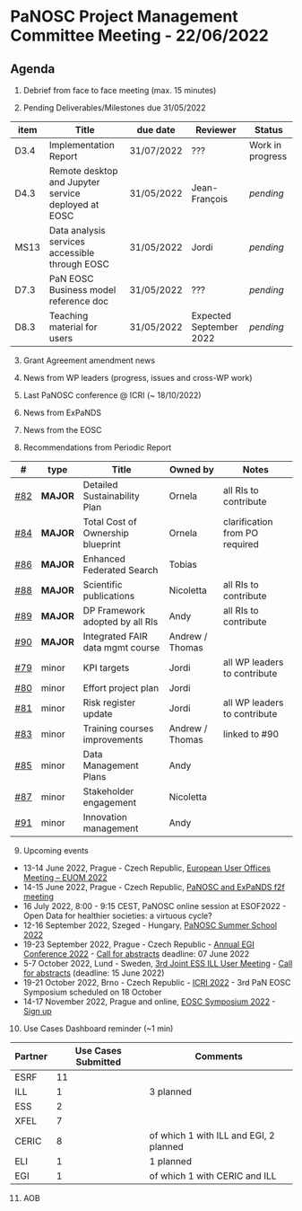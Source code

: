 PaNOSC Project Management Committee Meeting - 22/06/2022
=========================================================

Agenda
------	

1. Debrief from face to face meeting (max. 15 minutes)

2. Pending Deliverables/Milestones due 31/05/2022

| item |    Title    | due date | Reviewer | Status |
| ---- | ----------- | -------- | -------- | -------|
| D3.4 | Implementation Report | 31/07/2022 | ??? | Work in progress |
| D4.3 | Remote desktop and Jupyter service deployed at EOSC | 31/05/2022 | Jean-François | *pending* |
| MS13 | Data analysis services accessible through EOSC | 31/05/2022 | Jordi | *pending* |
| D7.3 | PaN EOSC Business model reference doc | 31/05/2022 | ???  |  *pending* |
| D8.3 | Teaching material for users | 31/05/2022 | Expected September 2022 | *pending* |

3. Grant Agreement amendment news

4. News from WP leaders (progress, issues and cross-WP work)

5. Last PaNOSC conference @ ICRI (~ 18/10/2022)

6. News from ExPaNDS

7. News from the EOSC

8. Recommendations from Periodic Report

|  #  | type | Title | Owned by | Notes |
| --- | ---- | ----- | -------- | ----- |
| [#82](https://github.com/panosc-eu/panosc/issues/82) | **MAJOR** | Detailed Sustainability Plan | Ornela | all RIs to contribute |
| [#84](https://github.com/panosc-eu/panosc/issues/84) | **MAJOR** | Total Cost of Ownership blueprint | Ornela | clarification from PO required |
| [#86](https://github.com/panosc-eu/panosc/issues/86) | **MAJOR** | Enhanced Federated Search | Tobias | |
| [#88](https://github.com/panosc-eu/panosc/issues/88) | **MAJOR** | Scientific publications | Nicoletta | all RIs to contribute |
| [#89](https://github.com/panosc-eu/panosc/issues/89) | **MAJOR** | DP Framework adopted by all RIs | Andy | all RIs to contribute |
| [#90](https://github.com/panosc-eu/panosc/issues/90) | **MAJOR** | Integrated FAIR data mgmt course | Andrew / Thomas |
| [#79](https://github.com/panosc-eu/panosc/issues/79) | minor | KPI targets | Jordi | all WP leaders to contribute |
| [#80](https://github.com/panosc-eu/panosc/issues/80) | minor | Effort project plan | Jordi |  |
| [#81](https://github.com/panosc-eu/panosc/issues/81) | minor | Risk register update | Jordi | all WP leaders to contribute |
| [#83](https://github.com/panosc-eu/panosc/issues/83) | minor | Training courses improvements | Andrew / Thomas | linked to #90 |
| [#85](https://github.com/panosc-eu/panosc/issues/85) | minor | Data Management Plans | Andy | | 
| [#87](https://github.com/panosc-eu/panosc/issues/87) | minor | Stakeholder engagement | Nicoletta | | 
| [#91](https://github.com/panosc-eu/panosc/issues/91) | minor | Innovation management | Andy | | 

9. Upcoming events

* 13-14 June 2022, Prague - Czech Republic, [European User Offices Meeting – EUOM 2022](https://www.panosc.eu/events/european-user-offices-meeting-euom-2022/)
* 14-15 June 2022, Prague - Czech Republic, [PaNOSC and ExPaNDS f2f meeting](https://www.panosc.eu/events/panosc-expands-face-to-face-meeting/)
* 16 July 2022, 8:00 - 9:15 CEST, PaNOSC online session at ESOF2022 - Open Data for healthier societies: a virtuous cycle?
* 12-16 September 2022, Szeged - Hungary, [PaNOSC Summer School 2022](https://www.panosc.eu/events/panosc-summer-school-2022/)
* 19-23 September 2022, Prague - Czech Republic - [Annual EGI Conference 2022](https://indico.egi.eu/event/5882/overview) - [Call for abstracts](https://indico.egi.eu/event/5882/abstracts/) deadline: 07 June 2022
* 5-7 October 2022, Lund - Sweden, [3rd Joint ESS ILL User Meeting](https://indico.esss.lu.se/event/2809/) - [Call for abstracts](https://indico.esss.lu.se/event/2809/abstracts/) (deadline: 15 June 2022)
* 19-21 October 2022, Brno - Czech Republic - [ICRI 2022](https://www.icri2022.cz/) - 3rd PaN EOSC Symposium scheduled on 18 October
* 14-17 November 2022, Prague and online, [EOSC Symposium 2022](https://eosc-portal.eu/events/eosc-symposium-2022) - [Sign up](https://eosc.us6.list-manage.com/track/click?u=bd106f33ba5f588652c5ad1a4&id=e52c4307a6&e=13138fee77)

10. Use Cases Dashboard reminder (~1 min)

| Partner | Use Cases Submitted | Comments |
| ------- | ------------------- | -------- |
| ESRF  |  11  |  |
| ILL   |  1  | 3 planned  | of which 1 w CERIC and EGI)
| ESS   |  2  |   |
| XFEL  |  7  |   |
| CERIC |  8  | of which 1 with ILL and EGI, 2 planned |
| ELI   |  1  | 1 planned  |
| EGI   |  1  | of which 1 with CERIC and ILL | 

11. AOB
